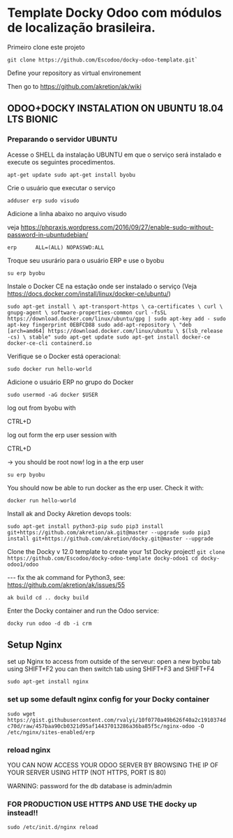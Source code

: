 # Template Docky Odoo com módulos de localização brasileira.

Primeiro clone este projeto

```
git clone https://github.com/Escodoo/docky-odoo-template.git`

```

Define your repository as virtual environement

Then go to https://github.com/akretion/ak/wiki


##  ODOO+DOCKY INSTALATION ON UBUNTU 18.04 LTS BIONIC

### Preparando o servidor UBUNTU

Acesse o SHELL da instalação UBUNTU em que o serviço será instalado e execute os seguintes procedimentos.

`
apt-get update
sudo apt-get install byobu
`

Crie o usuário que executar o serviço

`
adduser erp
sudo visudo
`

Adicione a linha abaixo no arquivo visudo

veja https://phpraxis.wordpress.com/2016/09/27/enable-sudo-without-password-in-ubuntudebian/

`
erp      ALL=(ALL) NOPASSWD:ALL
`


Troque seu usurário para o usuário ERP e use o byobu

`
su erp
byobu
`

Instale o Docker CE na estação onde ser instalado o serviço (Veja https://docs.docker.com/install/linux/docker-ce/ubuntu/)

`
sudo apt-get install \
    apt-transport-https \
    ca-certificates \
    curl \
    gnupg-agent \
    software-properties-common
curl -fsSL https://download.docker.com/linux/ubuntu/gpg | sudo apt-key add -
sudo apt-key fingerprint 0EBFCD88
sudo add-apt-repository \
   "deb [arch=amd64] https://download.docker.com/linux/ubuntu \
   $(lsb_release -cs) \
   stable"
sudo apt-get update
sudo apt-get install docker-ce docker-ce-cli containerd.io
`

Verifique se o Docker está operacional:

`
sudo docker run hello-world
`

Adicione o usuário ERP no grupo do Docker

`
sudo usermod -aG docker $USER
`

log out from byobu with

CTRL+D

log out form the erp user session with

CTRL+D

-> you should be root now!
log in a the erp user

`
su erp
byobu
`

You should now be able to run docker as the erp user. Check it with:

`
docker run hello-world
`

Install ak and Docky Akretion devops tools:

`
sudo apt-get install python3-pip
sudo pip3 install git+https://github.com/akretion/ak.git@master --upgrade
sudo pip3 install git+https://github.com/akretion/docky.git@master --upgrade
`

Clone the Docky v 12.0 template to create your 1st Docky project!
`
git clone https://github.com/Escodoo/docky-odoo-template docky-odoo1
cd docky-odoo1/odoo
`

--- fix the ak command for Python3, see: https://github.com/akretion/ak/issues/55

`
ak build
cd ..
docky build
`

Enter the Docky container and run the Odoo service:

`
docky run
odoo -d db -i crm
`

## Setup Nginx
set up Nginx to access from outside of the serveur:
open a new byobu tab using SHIFT+F2
you can then switch tab using SHIFT+F3 and SHIFT+F4

`
sudo apt-get install nginx
`

### set up some default nginx config for your Docky container
`
sudo wget https://gist.githubusercontent.com/rvalyi/10f0770a49b626f40a2c1910374dc70d/raw/457baa90cb0321d95af14437013286a36ba85f5c/nginx-odoo -O /etc/nginx/sites-enabled/erp
`
### reload nginx

YOU CAN NOW ACCESS YOUR ODOO SERVER BY BROWSING THE IP OF YOUR SERVER
USING HTTP (NOT HTTPS, PORT IS 80)

WARNING: password for the db database is admin/admin

### FOR PRODUCTION USE HTTPS AND USE THE docky up instead!!

`
sudo /etc/init.d/nginx reload
`
